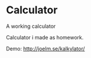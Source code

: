# Calculator
A working calculator 

Calculator i made as homework. 

Demo: http://joelm.se/kalkylator/
